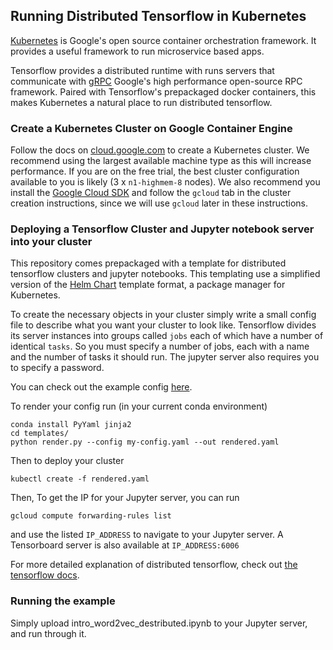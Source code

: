 
## Running Distributed Tensorflow in Kubernetes

[Kubernetes](http://kubernetes.io/) is Google's open source container orchestration framework. It provides a useful framework to run microservice based apps.

Tensorflow provides a distributed runtime with runs servers that communicate with [gRPC](http://www.grpc.io/) Google's high performance open-source RPC framework. Paired with Tensorflow's prepackaged docker containers, this makes Kubernetes a natural place to run distributed tensorflow.

### Create a Kubernetes Cluster on Google Container Engine

Follow the docs on [cloud.google.com](https://cloud.google.com/container-engine/docs/clusters/operations) to create a Kubernetes cluster. We recommend using the largest available machine type as this will increase performance. If you are on the free trial, the best cluster configuration available to you is likely (3 x `n1-highmem-8` nodes). We also recommend you install the [Google Cloud SDK](https://cloud.google.com/sdk/) and follow the `gcloud` tab in the cluster creation instructions, since we will use `gcloud` later in these instructions.

### Deploying a Tensorflow Cluster and Jupyter notebook server into your cluster

This repository comes prepackaged with a template for distributed tensorflow clusters and jupyter notebooks. This templating use a simplified version of the [Helm Chart](https://github.com/kubernetes/helm) template format, a package manager for Kubernetes.

To create the necessary objects in your cluster simply write a small config file to describe what you want your cluster to look like. Tensorflow divides its server instances into groups called `jobs` each of which have a number of identical `tasks`. So you must specify a number of jobs, each with a name and the number of tasks it should run. The jupyter server also requires you to specify a password.

You can check out the example config [here](templates/example-cluster.yaml).

To render your config run (in your current conda environment)

```
conda install PyYaml jinja2
cd templates/
python render.py --config my-config.yaml --out rendered.yaml
```

Then to deploy your cluster

```
kubectl create -f rendered.yaml
```

Then, To get the IP for your Jupyter server, you can run

```
gcloud compute forwarding-rules list
```

and use the listed `IP_ADDRESS` to navigate to your Jupyter server. A Tensorboard server is also available at `IP_ADDRESS:6006`


For more detailed explanation of distributed tensorflow, check out [the tensorflow docs](https://github.com/tensorflow/tensorflow/blob/master/tensorflow/g3doc/how_tos/distributed/index.md).

### Running the example

Simply upload intro_word2vec_destributed.ipynb to your Jupyter server, and run through it.
